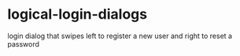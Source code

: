 # logical-login-dialogs
login dialog that swipes left to register a new user and right  to reset a password
